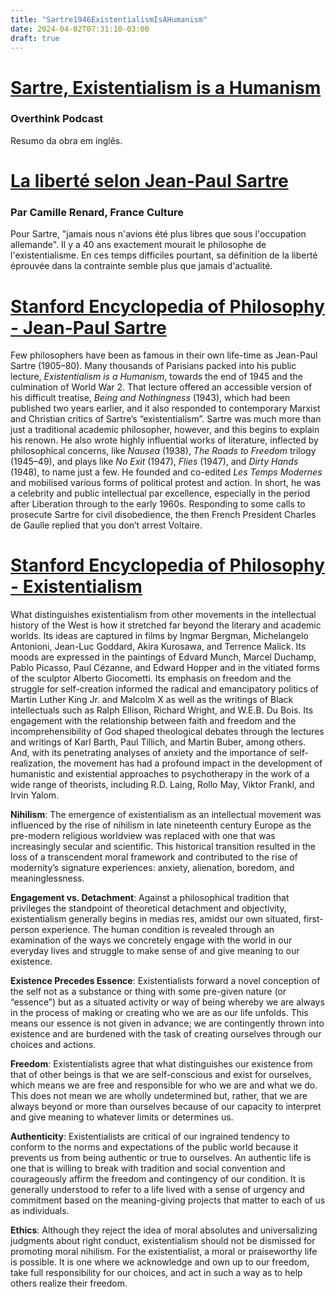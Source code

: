 ```yaml
---
title: "Sartre1946ExistentialismIsAHumanism"
date: 2024-04-02T07:31:10-03:00
draft: true
---
```



# [Sartre, Existentialism is a Humanism](https://www.youtube.com/watch?v=-KNlVzAbadA)
### Overthink Podcast
Resumo da obra em inglês.


# [La liberté selon Jean-Paul Sartre](https://www.radiofrance.fr/franceculture/la-liberte-selon-jean-paul-sartre-5141752)
### Par Camille Renard, France Culture
Pour Sartre, "jamais nous n'avions été plus libres que sous l'occupation allemande". Il y a 40 ans exactement mourait le philosophe de l'existentialisme. En ces temps difficiles pourtant, sa définition de la liberté éprouvée dans la contrainte semble plus que jamais d'actualité.

# [Stanford Encyclopedia of Philosophy - Jean-Paul Sartre](https://plato.stanford.edu/entries/sartre/)

Few philosophers have been as famous in their own life-time as Jean-Paul Sartre (1905–80). Many thousands of Parisians packed into his public lecture, *Existentialism is a Humanism*, towards the end of 1945 and the culmination of World War 2. That lecture offered an accessible version of his difficult treatise, *Being and Nothingness* (1943), which had been published two years earlier, and it also responded to contemporary Marxist and Christian critics of Sartre’s “existentialism”. Sartre was much more than just a traditional academic philosopher, however, and this begins to explain his renown. He also wrote highly influential works of literature, inflected by philosophical concerns, like *Nausea* (1938), *The Roads to Freedom* trilogy (1945–49), and plays like *No Exit* (1947), *Flies* (1947), and *Dirty Hands* (1948), to name just a few. He founded and co-edited *Les Temps Modernes* and mobilised various forms of political protest and action. In short, he was a celebrity and public intellectual par excellence, especially in the period after Liberation through to the early 1960s. Responding to some calls to prosecute Sartre for civil disobedience, the then French President Charles de Gaulle replied that you don’t arrest Voltaire.

# [Stanford Encyclopedia of Philosophy - Existentialism](https://plato.stanford.edu/entries/existentialism/)
What distinguishes existentialism from other movements in the intellectual history of the West is how it stretched far beyond the literary and academic worlds. Its ideas are captured in films by Ingmar Bergman, Michelangelo Antonioni, Jean-Luc Goddard, Akira Kurosawa, and Terrence Malick. Its moods are expressed in the paintings of Edvard Munch, Marcel Duchamp, Pablo Picasso, Paul Cézanne, and Edward Hopper and in the vitiated forms of the sculptor Alberto Giocometti. Its emphasis on freedom and the struggle for self-creation informed the radical and emancipatory politics of Martin Luther King Jr. and Malcolm X as well as the writings of Black intellectuals such as Ralph Ellison, Richard Wright, and W.E.B. Du Bois. Its engagement with the relationship between faith and freedom and the incomprehensibility of God shaped theological debates through the lectures and writings of Karl Barth, Paul Tillich, and Martin Buber, among others. And, with its penetrating analyses of anxiety and the importance of self-realization, the movement has had a profound impact in the development of humanistic and existential approaches to psychotherapy in the work of a wide range of theorists, including R.D. Laing, Rollo May, Viktor Frankl, and Irvin Yalom.

**Nihilism**: The emergence of existentialism as an intellectual movement was influenced by the rise of nihilism in late nineteenth century Europe as the pre-modern religious worldview was replaced with one that was increasingly secular and scientific. This historical transition resulted in the loss of a transcendent moral framework and contributed to the rise of modernity’s signature experiences: anxiety, alienation, boredom, and meaninglessness.

**Engagement vs. Detachment**: Against a philosophical tradition that privileges the standpoint of theoretical detachment and objectivity, existentialism generally begins in medias res, amidst our own situated, first-person experience. The human condition is revealed through an examination of the ways we concretely engage with the world in our everyday lives and struggle to make sense of and give meaning to our existence.

**Existence Precedes Essence**: Existentialists forward a novel conception of the self not as a substance or thing with some pre-given nature (or “essence”) but as a situated activity or way of being whereby we are always in the process of making or creating who we are as our life unfolds. This means our essence is not given in advance; we are contingently thrown into existence and are burdened with the task of creating ourselves through our choices and actions.

**Freedom**: Existentialists agree that what distinguishes our existence from that of other beings is that we are self-conscious and exist for ourselves, which means we are free and responsible for who we are and what we do. This does not mean we are wholly undetermined but, rather, that we are always beyond or more than ourselves because of our capacity to interpret and give meaning to whatever limits or determines us.

**Authenticity**: Existentialists are critical of our ingrained tendency to conform to the norms and expectations of the public world because it prevents us from being authentic or true to ourselves. An authentic life is one that is willing to break with tradition and social convention and courageously affirm the freedom and contingency of our condition. It is generally understood to refer to a life lived with a sense of urgency and commitment based on the meaning-giving projects that matter to each of us as individuals.

**Ethics**: Although they reject the idea of moral absolutes and universalizing judgments about right conduct, existentialism should not be dismissed for promoting moral nihilism. For the existentialist, a moral or praiseworthy life is possible. It is one where we acknowledge and own up to our freedom, take full responsibility for our choices, and act in such a way as to help others realize their freedom.

